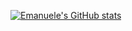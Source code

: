 <!---
emanuelecaurio/emanuelecaurio is a ✨ special ✨ repository because its `README.md` (this file) appears on your GitHub profile.
You can click the Preview link to take a look at your changes.
--->
[![Emanuele's GitHub stats](https://github-readme-stats.vercel.app/api?username=emanuelecaurio&show_icons=true)](https://github.com/anuraghazra/github-readme-stats)
